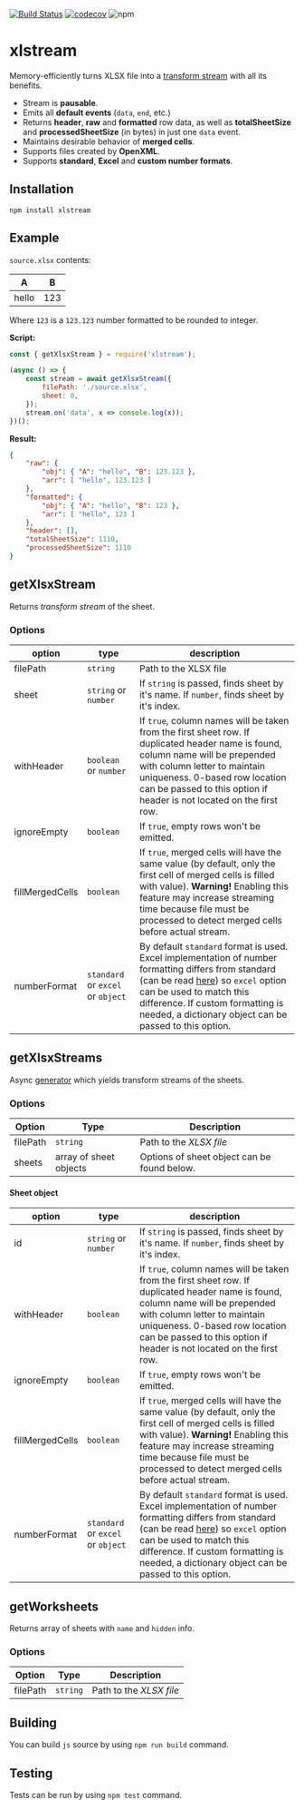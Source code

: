 [![Build Status](https://travis-ci.org/Claviz/xlstream.svg?branch=master)](https://travis-ci.org/Claviz/xlstream)
[![codecov](https://codecov.io/gh/Claviz/xlstream/branch/master/graph/badge.svg)](https://codecov.io/gh/Claviz/xlstream)
![npm](https://img.shields.io/npm/v/xlstream.svg)

# xlstream

Memory-efficiently turns XLSX file into a [transform stream](https://nodejs.org/api/stream.html#stream_duplex_and_transform_streams) with all its benefits.

* Stream is **pausable**.
* Emits all **default events** (`data`, `end`, etc.)
* Returns **header**, **raw** and **formatted** row data, as well as **totalSheetSize** and **processedSheetSize** (in bytes) in just one `data` event.
* Maintains desirable behavior of **merged cells**.
* Supports files created by **OpenXML**.
* Supports **standard**, **Excel** and **custom number formats**. 

## Installation
```
npm install xlstream
```

## Example
`source.xlsx` contents:

| A     | B   |
|-------|-----|
| hello | 123 |

Where `123` is a `123.123` number formatted to be rounded to integer.

**Script:**
```javascript
const { getXlsxStream } = require('xlstream');

(async () => {
    const stream = await getXlsxStream({
        filePath: './source.xlsx',
        sheet: 0,
    });
    stream.on('data', x => console.log(x));
})();
```

**Result:**
```JSON
{ 
    "raw": { 
        "obj": { "A": "hello", "B": 123.123 }, 
        "arr": [ "hello", 123.123 ] 
    },
    "formatted": { 
        "obj": { "A": "hello", "B": 123 }, 
        "arr": [ "hello", 123 ] 
    },
    "header": [],
    "totalSheetSize": 1110,
    "processedSheetSize": 1110
}
```

## getXlsxStream
Returns _transform stream_ of the sheet.

### Options

| option          | type                              | description                                                                                                                                                                                                                                                                                                                                                                       |
|-----------------|-----------------------------------|-----------------------------------------------------------------------------------------------------------------------------------------------------------------------------------------------------------------------------------------------------------------------------------------------------------------------------------------------------------------------------------|
| filePath        | `string`                          | Path to the XLSX file                                                                                                                                                                                                                                                                                                                                                             |
| sheet           | `string` or `number`              | If `string` is passed, finds sheet by it's name. If `number`, finds sheet by it's index.                                                                                                                                                                                                                                                                                          |
| withHeader      | `boolean` or `number`             | If `true`, column names will be taken from the first sheet row. If duplicated header name is found, column name will be prepended with column letter to maintain uniqueness. 0-based row location can be passed to this option if header is not located on the first row.                                                                                                         |
| ignoreEmpty     | `boolean`                         | If `true`, empty rows won't be emitted.                                                                                                                                                                                                                                                                                                                                           |
| fillMergedCells | `boolean`                         | If `true`, merged cells will have the same value (by default, only the first cell of merged cells is filled with value). **Warning!** Enabling this feature may increase streaming time because file must be processed to detect merged cells before actual stream.                                                                                                               |
| numberFormat    | `standard` or `excel` or `object` | By default `standard` format is used. Excel implementation of number formatting differs from standard (can be read [here](https://docs.microsoft.com/en-us/openspecs/office_standards/ms-oi29500/17d11129-219b-4e2c-88db-45844d21e528)) so `excel` option can be used to match this difference. If custom formatting is needed, a dictionary object can be passed to this option. |

## getXlsxStreams
Async [generator](https://developer.mozilla.org/en-US/docs/Web/JavaScript/Reference/Statements/function*) which yields transform streams of the sheets.

### Options

| Option   | Type                   | Description                                 |
|----------|------------------------|---------------------------------------------|
| filePath | `string`               | Path to the _XLSX file_                     |
| sheets   | array of sheet objects | Options of sheet object can be found below. |

#### Sheet object

| option          | type                              | description                                                                                                                                                                                                                                                                                                                                                                       |
|-----------------|-----------------------------------|-----------------------------------------------------------------------------------------------------------------------------------------------------------------------------------------------------------------------------------------------------------------------------------------------------------------------------------------------------------------------------------|
| id              | `string` or `number`              | If `string` is passed, finds sheet by it's name. If `number`, finds sheet by it's index.                                                                                                                                                                                                                                                                                          |
| withHeader      | `boolean`                         | If `true`, column names will be taken from the first sheet row. If duplicated header name is found, column name will be prepended with column letter to maintain uniqueness. 0-based row location can be passed to this option if header is not located on the first row.                                                                                                         |
| ignoreEmpty     | `boolean`                         | If `true`, empty rows won't be emitted.                                                                                                                                                                                                                                                                                                                                           |
| fillMergedCells | `boolean`                         | If `true`, merged cells will have the same value (by default, only the first cell of merged cells is filled with value). **Warning!** Enabling this feature may increase streaming time because file must be processed to detect merged cells before actual stream.                                                                                                               |
| numberFormat    | `standard` or `excel` or `object` | By default `standard` format is used. Excel implementation of number formatting differs from standard (can be read [here](https://docs.microsoft.com/en-us/openspecs/office_standards/ms-oi29500/17d11129-219b-4e2c-88db-45844d21e528)) so `excel` option can be used to match this difference. If custom formatting is needed, a dictionary object can be passed to this option. |

## getWorksheets
Returns array of sheets with `name` and `hidden` info.

### Options

| Option   | Type     | Description             |
|----------|----------|-------------------------|
| filePath | `string` | Path to the _XLSX file_ |

## Building

You can build `js` source by using `npm run build` command.

## Testing

Tests can be run by using `npm test` command.
